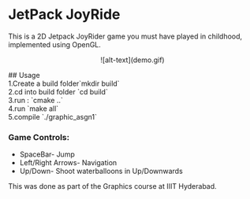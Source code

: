 # JetPack JoyRide
This is a 2D Jetpack JoyRider game you must have played in childhood, implemented using OpenGL. 
<p align="center">
  ![alt-text](demo.gif)
</p>
## Usage
<br>1.Create a build folder`mkdir build`
<br>2.cd into build folder `cd build`
<br>3.run : `cmake ..`
<br>4.run `make all`
<br>5.compile `./graphic_asgn1`

### Game Controls:
- SpaceBar- Jump
- Left/Right Arrows- Navigation
- Up/Down- Shoot waterballoons in Up/Downwards

This was done as part of the Graphics course at IIIT Hyderabad.
